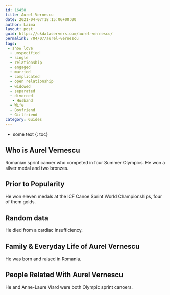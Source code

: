 ```yaml
---
id: 16458
title: Aurel Vernescu
date: 2021-04-07T18:15:06+00:00
author: Laima
layout: post
guid: https://ukdataservers.com/aurel-vernescu/
permalink: /04/07/aurel-vernescu
tags:
 - show love
  - unspecified
  - single
  - relationship
  - engaged
  - married
  - complicated
  - open relationship
  - widowed
  - separated
  - divorced
   - Husband
  - Wife
  - Boyfriend
  - Girlfriend
category: Guides
---
```


* some text
{: toc}


## Who is Aurel Vernescu
                  
                  
                  
Romanian sprint canoer who competed in four Summer Olympics. He won a silver medal and two bronzes.
                  
              
            
              
            
                
                
                
## Prior to Popularity
                  
                  
                  
He won eleven medals at the ICF Canoe Sprint World Championships, four of them golds.
                  
              
            
              
            
                
                
                
## Random data
                  
                  
                  
He died from a cardiac insufficiency.
                  
              
            
              
            
                
                
                
## Family & Everyday Life of Aurel Vernescu
                  
                  
                  
He was born and raised in Romania.
                  
              
            
              
            
                
                
                
## People Related With Aurel Vernescu
                  
                  
                  
He and Anne-Laure Viard were both Olympic sprint canoers.
                  
              
            
              
            
                
              
            
              
              
            
            
              
            
          
          
          